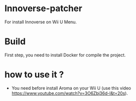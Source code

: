 # Innoverse-patcher
For install Innoverse on Wii U Menu.

# Build
First step, you need to install Docker for compile the project.

# how to use it ?
- You need before install Aroma on your Wii U (use this video https://www.youtube.com/watch?v=3O6Zbj36d-I&t=20s).
